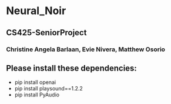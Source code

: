 # Neural_Noir
## CS425-SeniorProject
### Christine Angela Barlaan, Evie Nivera, Matthew Osorio

## Please install these dependencies:
- pip install openai
- pip install playsound==1.2.2
- pip install PyAudio
